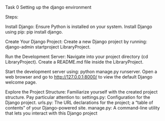 Task 0
Setting up the django environment

Steps:

Install Django:
Ensure Python is installed on your system.
Install Django using pip: pip install django.

Create Your Django Project:
Create a new Django project by running: django-admin startproject LibraryProject.

Run the Development Server:
Navigate into your project directory (cd LibraryProject).
Create a README.md file inside the LibraryProject.

Start the development server using: python manage.py runserver.
Open a web browser and go to http://127.0.0.1:8000/ to view the default Django welcome page.

Explore the Project Structure:
Familiarize yourself with the created project structure. Pay particular attention to:
settings.py: Configuration for the Django project.
urls.py: The URL declarations for the project; a “table of contents” of your Django-powered site.
manage.py: A command-line utility that lets you interact with this Django project
